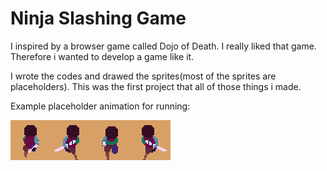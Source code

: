 # Ninja Slashing Game

I inspired by a browser game called Dojo of Death. I really liked that game. Therefore i wanted to develop a game like it.

I wrote the codes and drawed the sprites(most of the sprites are placeholders). This was the first project that all of those things i made.

Example placeholder animation for running:
<p><img align="left" alt="gif" src="https://github.com/ardagenc/ninja_slashing_game/blob/main/RunAnimations.gif"><p>
